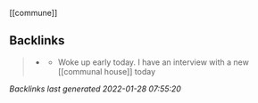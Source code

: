  [[commune]]



## Backlinks

> - [](2021-04-10.md)
>   - Woke up early today. I have an interview with a new [[communal house]] today

_Backlinks last generated 2022-01-28 07:55:20_
